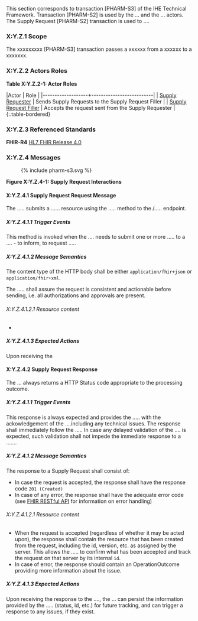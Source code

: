 This section corresponds to transaction [PHARM-S3] of the IHE Technical Framework. Transaction [PHARM-S2] is used by the ... and the ... actors. The Supply Request [PHARM-S2] transaction is used to ....

### X:Y.Z.1 Scope

The xxxxxxxxx [PHARM-S3] transaction passes a xxxxxx from a xxxxxx to a xxxxxxx.

### X:Y.Z.2 Actors Roles

**Table X:Y.Z.2-1: Actor Roles**

|Actor | Role |
|-------------------+--------------------------|
| [Supply Requester](actor_definitions.html#supply-requester)    | Sends Supply Requests to the Supply Request Filler |
| [Supply Request Filler](actor_definitions.html#supply-request-filler) | Accepts the request sent from the Supply Requester |
{:.table-bordered}

### X:Y.Z.3 Referenced Standards

**FHIR-R4** [HL7 FHIR Release 4.0](http://www.hl7.org/FHIR/R4)

### X:Y.Z.4 Messages

<figure>
{% include pharm-s3.svg %}
</figure>



**Figure X:Y.Z.4-1: Supply Request Interactions**

#### X:Y.Z.4.1 Supply Request Request Message
The ..... submits a ...... resource using the ..... method to the /..... endpoint.

##### X:Y.Z.4.1.1 Trigger Events

This method is invoked when the .... needs to submit one or more ..... to a .... - to inform, to request ..... 

##### X:Y.Z.4.1.2 Message Semantics

The content type of the HTTP body shall be either `application/fhir+json` or `application/fhir+xml`.

The ..... shall assure the request is consistent and actionable before sending, i.e. all authorizations and approvals are present. 

###### X:Y.Z.4.1.2.1 Resource content

* 

##### X:Y.Z.4.1.3 Expected Actions
Upon receiving the 










#### X:Y.Z.4.2 Supply Request Response
The ... always returns a HTTP Status code appropriate to the processing outcome.

##### X:Y.Z.4.1.1 Trigger Events

This response is always expected and provides the ..... with the ackowledgement of the ....including any technical issues.
The response shall immediately follow the .....
In case any delayed validation of the .... is expected, such validation shall not impede the immediate response to a ....... 

##### X:Y.Z.4.1.2 Message Semantics

The response to a Supply Request shall consist of:
* In case the request is accepted, the response shall have the response code `201 (Created)`
* In case of any error, the response shall have the adequate error code (see [FHIR RESTful API](https://hl7.org/fhir/R4B/http.html) for information on error handling)


###### X:Y.Z.4.1.2.1 Resource content

* When the request is accepted (regardless of whether it may be acted upon), the response shall contain the resource that has been created from the request, including the id, version, etc. as assigned by the server. This allows the ..... to confirm what has been accepted and track the request on that server by its internal `id`.
* In case of error, the response should contain an OperationOutcome providing more information about the issue.

##### X:Y.Z.4.1.3 Expected Actions
Upon receiving the response to the ...., the ... can persist the information provided by the ..... (status, id, etc.) for future tracking, and can trigger a response to any issues, if they exist.

